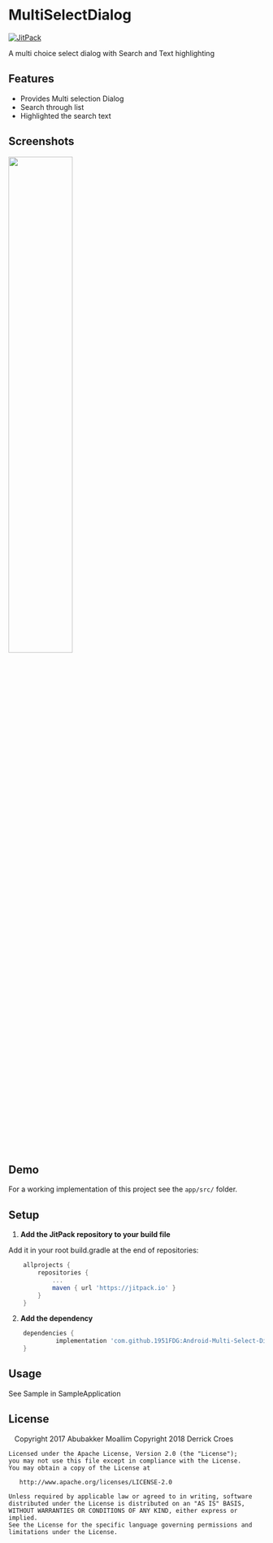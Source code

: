 # MultiSelectDialog
[![JitPack](https://img.shields.io/jitpack/v/1951FDG/Android-Multi-Select-Dialog.svg)](https://jitpack.io/#1951FDG/Android-Multi-Select-Dialog)

A multi choice select dialog with Search and Text highlighting

Features
--------
* Provides Multi selection Dialog
* Search through list
* Highlighted the search text

Screenshots
--------
<img src="https://github.com/1951FDG/openpyn-nordvpn-juiceSSH/blob/master/fastlane/metadata/android/en-US/images/phoneScreenshots/screenshot_02_1541723220359.png" width="50%">

Demo
--------
For a working implementation of this project see the `app/src/` folder.

Setup
--------

1. **Add the JitPack repository to your build file**

 Add it in your root build.gradle at the end of repositories:
```gradle
	allprojects {
		repositories {
			...
			maven { url 'https://jitpack.io' }
		}
	}
```

2. **Add the dependency**
```gradle
	dependencies {
      		 implementation 'com.github.1951FDG:Android-Multi-Select-Dialog:v2.2'
	}
```

Usage
--------

See Sample in SampleApplication

License
--------

    Copyright 2017 Abubakker Moallim
    Copyright 2018 Derrick Croes

    Licensed under the Apache License, Version 2.0 (the "License");
    you may not use this file except in compliance with the License.
    You may obtain a copy of the License at

       http://www.apache.org/licenses/LICENSE-2.0

    Unless required by applicable law or agreed to in writing, software
    distributed under the License is distributed on an "AS IS" BASIS,
    WITHOUT WARRANTIES OR CONDITIONS OF ANY KIND, either express or implied.
    See the License for the specific language governing permissions and
    limitations under the License.
